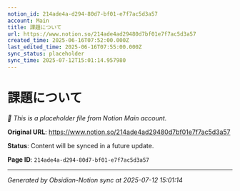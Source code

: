 ```yaml
---
notion_id: 214ade4a-d294-80d7-bf01-e7f7ac5d3a57
account: Main
title: 課題について
url: https://www.notion.so/214ade4ad29480d7bf01e7f7ac5d3a57
created_time: 2025-06-16T07:52:00.000Z
last_edited_time: 2025-06-16T07:55:00.000Z
sync_status: placeholder
sync_time: 2025-07-12T15:01:14.957980
---
```


# 課題について

*🔄 This is a placeholder file from Notion Main account.*

**Original URL**: https://www.notion.so/214ade4ad29480d7bf01e7f7ac5d3a57

**Status**: Content will be synced in a future update.

**Page ID**: `214ade4a-d294-80d7-bf01-e7f7ac5d3a57`

---

*Generated by Obsidian-Notion sync at 2025-07-12 15:01:14*

